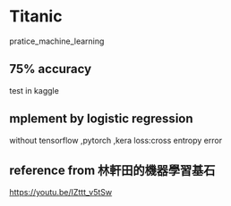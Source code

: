 # Titanic
pratice_machine_learning

## 75% accuracy
test in kaggle
## mplement by logistic regression
 without tensorflow ,pytorch ,kera
 loss:cross entropy error
## reference from 林軒田的機器學習基石
  https://youtu.be/IZttt_v5tSw

